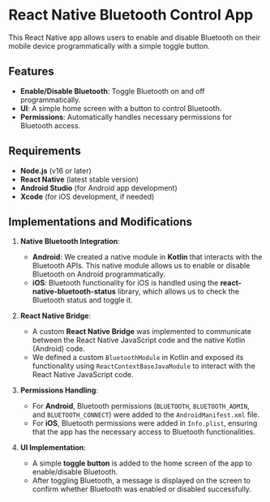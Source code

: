 # React Native Bluetooth Control App

This React Native app allows users to enable and disable Bluetooth on their mobile device programmatically with a simple toggle button.

## Features

- **Enable/Disable Bluetooth**: Toggle Bluetooth on and off programmatically.
- **UI**: A simple home screen with a button to control Bluetooth.
- **Permissions**: Automatically handles necessary permissions for Bluetooth access.

## Requirements

- **Node.js** (v16 or later)
- **React Native** (latest stable version)
- **Android Studio** (for Android app development)
- **Xcode** (for iOS development, if needed)

## Implementations and Modifications

1. **Native Bluetooth Integration**:

   - **Android**: We created a native module in **Kotlin** that interacts with the Bluetooth APIs. This native module allows us to enable or disable Bluetooth on Android programmatically.
   - **iOS**: Bluetooth functionality for iOS is handled using the **react-native-bluetooth-status** library, which allows us to check the Bluetooth status and toggle it.

2. **React Native Bridge**:

   - A custom **React Native Bridge** was implemented to communicate between the React Native JavaScript code and the native Kotlin (Android) code.
   - We defined a custom `BluetoothModule` in Kotlin and exposed its functionality using `ReactContextBaseJavaModule` to interact with the React Native JavaScript code.

3. **Permissions Handling**:

   - For **Android**, Bluetooth permissions (`BLUETOOTH`, `BLUETOOTH_ADMIN`, and `BLUETOOTH_CONNECT`) were added to the `AndroidManifest.xml` file.
   - For **iOS**, Bluetooth permissions were added in `Info.plist`, ensuring that the app has the necessary access to Bluetooth functionalities.

4. **UI Implementation**:
   - A simple **toggle button** is added to the home screen of the app to enable/disable Bluetooth.
   - After toggling Bluetooth, a message is displayed on the screen to confirm whether Bluetooth was enabled or disabled successfully.
